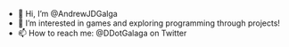 - 👋 Hi, I’m @AndrewJDGalga
- 👀 I’m interested in games and exploring programming through projects!
- 📫 How to reach me: @DDotGalaga on Twitter

<!---
AndrewJDGalga/AndrewJDGalga is a ✨ special ✨ repository because its `README.md` (this file) appears on your GitHub profile.
You can click the Preview link to take a look at your changes.
--->
